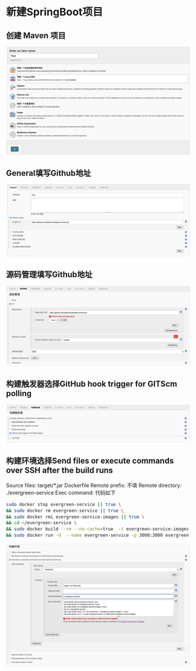 # 新建SpringBoot项目


## 创建 Maven 项目
![create](images/create.png)

## General填写Github地址
![config_general](images/config_general.png)

## 源码管理填写Github地址
![config_source_code](images/config_source_code.png)

## 构建触发器选择GitHub hook trigger for GITScm polling
![config_github_webhook](images/config_github_webhook.png)

## 构建环境选择Send files or execute commands over SSH after the build runs
Source files: target/*.jar Dockerfile
Remote prefix: 不填
Remote directory: ./evergreen-service
Exec command: 代码如下
```bash
sudo docker stop evergreen-service || true \
&& sudo docker rm evergreen-service || true \
&& sudo docker rmi evergreen-service-images || true \
&& cd ~/evergreen-service \
&& sudo docker build --rm --no-cache=true  -t evergreen-service-images ./ || true \
&& sudo docker run -d  --name evergreen-service -p 3000:3000 evergreen-service-images
```
![config_build_env](images/config_build_env.png)


